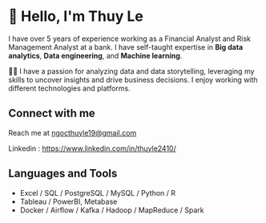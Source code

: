 # 👋 Hello, I'm Thuy Le

I have over 5 years of experience working as a Financial Analyst and Risk Management Analyst at a bank. I have self-taught expertise in **Big data analytics**, **Data engineering**, and **Machine learning**.

🧑‍💻 I have a passion for analyzing data and data storytelling, leveraging my skills to uncover insights and drive business decisions. I enjoy working with different technologies and platforms.


## Connect with me
Reach me at ngocthuyle19@gmail.com 

Linkedin : https://www.linkedin.com/in/thuyle2410/

## Languages and Tools

- Excel / SQL / PostgreSQL / MySQL / Python / R
- Tableau / PowerBI, Metabase
- Docker / Airflow / Kafka / Hadoop / MapReduce / Spark



<!---
ThuyLe2410/ThuyLe2410 is a ✨ special ✨ repository because its `README.md` (this file) appears on your GitHub profile.
You can click the Preview link to take a look at your changes.
--->
